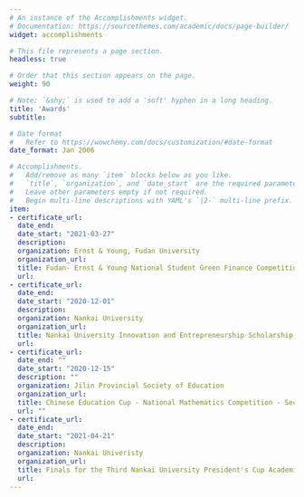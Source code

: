 ```yaml
---
# An instance of the Accomplishments widget.
# Documentation: https://sourcethemes.com/academic/docs/page-builder/
widget: accomplishments

# This file represents a page section.
headless: true

# Order that this section appears on the page.
weight: 90

# Note: `&shy;` is used to add a 'soft' hyphen in a long heading.
title: 'Awards'
subtitle:

# Date format
#   Refer to https://wowchemy.com/docs/customization/#date-format
date_format: Jan 2006

# Accomplishments.
#   Add/remove as many `item` blocks below as you like.
#   `title`, `organization`, and `date_start` are the required parameters.
#   Leave other parameters empty if not required.
#   Begin multi-line descriptions with YAML's `|2-` multi-line prefix.
item:
- certificate_url: 
  date_end: 
  date_start: "2021-03-27"
  description: 
  organization: Ernst & Young, Fudan University
  organization_url: 
  title: Fudan- Ernst & Young National Student Green Finance Competition -- Third Prize
  url: 
- certificate_url: 
  date_end: 
  date_start: "2020-12-01"
  description: 
  organization: Nankai University
  organization_url: 
  title: Nankai University Innovation and Entrepreneurship Scholarship -- 2019-2020 recipient
  url: 
- certificate_url: 
  date_end: ""
  date_start: "2020-12-15"
  description: ""
  organization: Jilin Provincial Society of Education
  organization_url: 
  title: Chinese Education Cup - National Mathematics Competition - Second Prize
  url: ""
- certificate_url: 
  date_end: 
  date_start: "2021-04-21"
  description: 
  organization: Nankai Univeristy
  organization_url: 
  title: Finals for the Third Nankai University President's Cup Academic Innovation Competition -- Second Prize
  url: 
---
```

